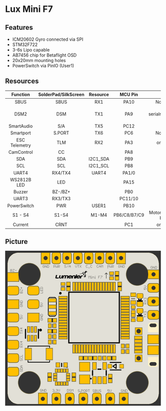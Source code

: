 # Lux Mini F7

## Features

- ICM20602 Gyro connected via SPI
- STM32F722
- 3-6s Lipo capable
- AB7456 chip for Betaflight OSD
- 20x20mm mounting holes
- PowerSwitch via PinIO (User1)

## Resources

|   Function    | SolderPad/SilkScreen | Resource |   MCU Pin    |            Notes            |
| :-----------: | :------------------: | :------: | :----------: | :-------------------------: |
|     SBUS      |         SBUS         |   RX1    |     PA10     |         No Inverter         |
|     DSM2      |         DSM          |   TX1    |     PA9      | CLI serialrx_halduplex = ON |
|  SmartAudio   |         S/A          |   TX5    |     PC12     |                             |
|   Smartport   |        S.PORT        |   TX6    |     PC6      |         No Inverter         |
| ESC Telemetry |         TLM          |   RX2    |     PA3      |          on bottom          |
|  CamControl   |          CC          |          |     PA8      |                             |
|      SDA      |         SDA          | I2C1_SDA |     PB9      |                             |
|      SCL      |         SCL          | I2C1_SCL |     PB8      |                             |
|     UART4     |       RX4/TX4        |  UART4   |    PA1/0     |                             |
|  WS2812B LED  |         LED          |          |     PA15     |                             |
|    Buzzer     |       BZ-/BZ+        |          |     PB0      |                             |
|     UART3     |       RX3/TX3        |          |   PC11/10    |                             |
|  PowerSwitch  |         PWR          |  USER1   |     PB10     |                             |
|    S1 - S4    |        S1-S4         |  M1-M4   | PB6/C8/B7/C9 |   Motor Outputs on bottom   |
|    Current    |         CRNT         |          |     PC1      |          on bottom          |

## Picture

![LUXMINIF7 Top](images/LuxMiniF7.png)
